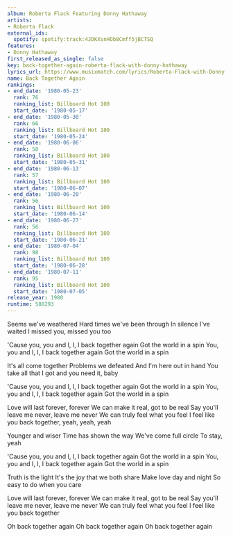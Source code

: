 ```yaml
---
album: Roberta Flack Featuring Donny Hathaway
artists:
- Roberta Flack
external_ids:
  spotify: spotify:track:4JDKXsnHOb8Cmff5jBCTSQ
features:
- Donny Hathaway
first_released_as_single: false
key: back-together-again-roberta-flack-with-donny-hathaway
lyrics_url: https://www.musixmatch.com/lyrics/Roberta-Flack-with-Donny-Hathaway/Back-Together-Again
name: Back Together Again
rankings:
- end_date: '1980-05-23'
  rank: 76
  ranking_list: Billboard Hot 100
  start_date: '1980-05-17'
- end_date: '1980-05-30'
  rank: 66
  ranking_list: Billboard Hot 100
  start_date: '1980-05-24'
- end_date: '1980-06-06'
  rank: 58
  ranking_list: Billboard Hot 100
  start_date: '1980-05-31'
- end_date: '1980-06-13'
  rank: 57
  ranking_list: Billboard Hot 100
  start_date: '1980-06-07'
- end_date: '1980-06-20'
  rank: 56
  ranking_list: Billboard Hot 100
  start_date: '1980-06-14'
- end_date: '1980-06-27'
  rank: 56
  ranking_list: Billboard Hot 100
  start_date: '1980-06-21'
- end_date: '1980-07-04'
  rank: 98
  ranking_list: Billboard Hot 100
  start_date: '1980-06-28'
- end_date: '1980-07-11'
  rank: 95
  ranking_list: Billboard Hot 100
  start_date: '1980-07-05'
release_year: 1980
runtime: 588293
---
```

Seems we've weathered
Hard times we've been through
In silence I've waited
I missed you, missed you too

'Cause you, you and I, I, I back together again
Got the world in a spin
You, you and I, I, I back together again
Got the world in a spin

It's all come together
Problems we defeated
And I'm here out in hand
You take all that I got and you need it, baby

'Cause you, you and I, I, I back together again
Got the world in a spin
You, you and I, I, I back together again
Got the world in a spin

Love will last forever, forever
We can make it real, got to be real
Say you'll leave me never, leave me never
We can truly feel what you feel
I feel like you back together, yeah, yeah, yeah

Younger and wiser
Time has shown the way
We've come full circle
To stay, yeah

'Cause you, you and I, I, I back together again
Got the world in a spin
You, you and I, I, I back together again
Got the world in a spin

Truth is the light
It's the joy that we both share
Make love day and night
So easy to do when you care

Love will last forever, forever
We can make it real, got to be real
Say you'll leave me never, leave me never
We can truly feel what you feel
I feel like you back together

Oh back together again
Oh back together again
Oh back together again
